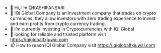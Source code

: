 - 👋 Hi, I’m @KASHIFANSARI
- 👀 IQI Global Company is an investment company that trades on crypto currencies, they allow investors with zero trading experience to invest and earn profits from crypto currency trading. 
- 🌱 I’m currently investing in Cryptocurrencies with IQI Global 
- 💞️ looking for reliable and trusted platform visit https://iqiglobalfxjuwai.com
- 📫 How to reach IQI Global Company visit https://iqiglobalfxjuwai.com

<!---
KASHIFANSAR/KASHIFANSAR is a ✨ special ✨ repository because its `README.md` (this file) appears on your GitHub profile.
You can click the Preview link to take a look at your changes.
--->
